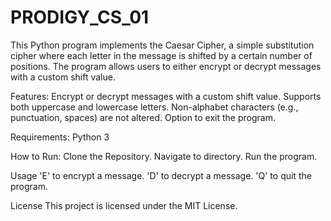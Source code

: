 # PRODIGY_CS_01

This Python program implements the Caesar Cipher, a simple substitution cipher where each letter in the message is shifted by a certain number of positions. The program allows users to either encrypt or decrypt messages with a custom shift value.

Features:
Encrypt or decrypt messages with a custom shift value.
Supports both uppercase and lowercase letters.
Non-alphabet characters (e.g., punctuation, spaces) are not altered.
Option to exit the program.

Requirements:
Python 3

How to Run:
Clone the Repository.
Navigate to directory.
Run the program.

Usage
'E' to encrypt a message.
'D' to decrypt a message.
'Q' to quit the program.

License
This project is licensed under the MIT License.
